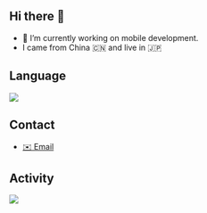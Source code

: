 ## Hi there 👋


- 🔭 I’m currently working on mobile development.
- I came from China 🇨🇳  and live in 🇯🇵 

## Language

<img src="http://github-profile-summary-cards.vercel.app/api/cards/repos-per-language?username=yanyin1986&theme=github">

## Contact
- [✉️ Email](mailto:yanyin1986@gmail.com)

## Activity
<img src="https://github-profile-summary-cards.vercel.app/api/cards/profile-details?username=yanyin1986&theme=github">
